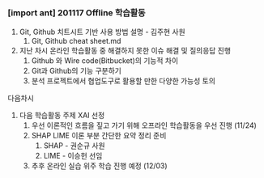 ### [import ant] 201117 Offline 학습활동

1. Git, Github 치트시트 기반 사용 방법 설명 - 김주현 사원
   1. Git, Github cheat sheet.md
2. 지난 차시 온라인 학습활동 중 해결하지 못한 이슈 해결 및 질의응답 진행
   1. Github 와 Wire code(Bitbucket)의 기능적 차이
   2. Git과 Github의 기능 구분하기
   3. 분석 프로젝트에서 협업도구로 활용할 만한 다양한 가능성 토의



다음차시

1. 다음 학습활동 주제 XAI 선정
   1. 우선 이론적인 흐름을 짚고 가기 위해 오프라인 학습활동을 우선 진행 (11/24)
   2. SHAP LIME 이론 부분 간단한 요약 정리 준비
      1. SHAP - 권순규 사원
      2. LIME - 이승헌 선임 
   3. 추후 온라인 실습 위주 학습 진행 예정 (12/03)
